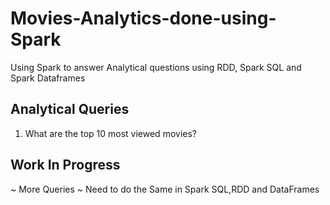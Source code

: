 # Movies-Analytics-done-using-Spark
Using Spark to answer Analytical questions using RDD, Spark SQL and Spark Dataframes

## Analytical Queries
1. What are the top 10 most viewed movies?

## Work In Progress
~ More Queries
~ Need to do the Same in Spark SQL,RDD and DataFrames

